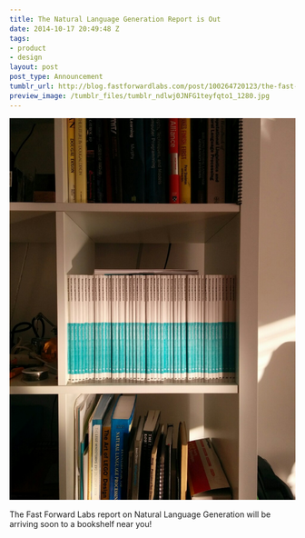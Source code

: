 ```yaml
---
title: The Natural Language Generation Report is Out
date: 2014-10-17 20:49:48 Z
tags:
- product
- design
layout: post
post_type: Announcement
tumblr_url: http://blog.fastforwardlabs.com/post/100264720123/the-fast-forward-labs-report-on-natural-language
preview_image: /tumblr_files/tumblr_ndlwj0JNFG1teyfqto1_1280.jpg
---
```


<img src="/tumblr_files/tumblr_ndlwj0JNFG1teyfqto1_1280.jpg"/>

The Fast Forward Labs report on Natural Language Generation will be arriving soon to a bookshelf near you!
